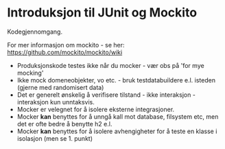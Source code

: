 # Introduksjon til JUnit og Mockito

Kodegjennomgang. 

For mer informasjon om mockito - se her: https://github.com/mockito/mockito/wiki

* Produksjonskode testes ikke når du mocker - vær obs på 'for mye mocking'
* Ikke mock domeneobjekter, vo etc.  - bruk testdatabuildere e.l. isteden (gjerne med randomisert data)
* Det er generelt ønskelig å verifisere tilstand - ikke interaksjon - interaksjon kun unntaksvis. 
* Mocker er velegnet for å isolere eksterne integrasjoner. 
* Mocker <b>kan</b> benyttes for å unngå kall mot database, filsystem etc, men det er ofte bedre å benytte h2 e.l. 
* Mocker <b>kan</b> benyttes for å isolere avhengigheter for å teste en klasse i isolasjon (men se 1. punkt)

 


